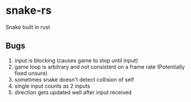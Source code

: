 # snake-rs

Snake built in rust

## Bugs

1. input is blocking (causes game to stop until input)
2. game loop is arbitrary and not consistent on a frame rate (Potentially fixed unsure)
3. sometimes snake doesn't detect collision of self
4. single input counts as 2 inputs
5. direction gets updated well after input received
